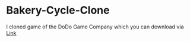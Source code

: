 # Bakery-Cycle-Clone

I cloned game of the DoDo Game Company which you can download via  <a href="https://play.google.com/store/apps/details?id=com.DoDoGame.BakeryCycle&hl=tr&gl=US">Link</a>
